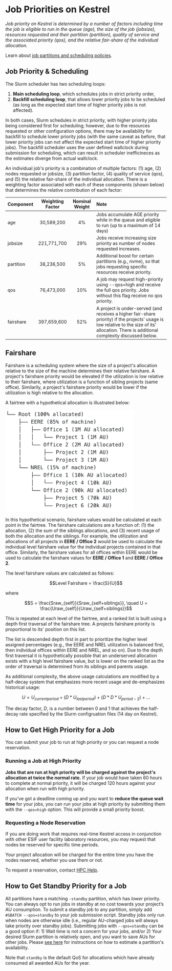 # Job Priorities on Kestrel
*Job priority on Kestrel is determined by a number of factors including time the job is eligible to run in the queue (age),
the size of the job (jobsize), resources requested and their partition (partition), quality of service and the 
associated priority (qos), and the relative fair-share of the individual allocation.*

Learn about [job partitions and scheduling policies](./index.md).

## Job Priority & Scheduling

The Slurm scheduler has two scheduling loops: 

1. **Main scheduling loop**, which schedules jobs in strict priority order, 
2. **Backfill scheduling loop**, that allows lower priority jobs to be scheduled (as long as the expected start time of higher priority jobs is not affected).  

In both cases, Slurm schedules in strict priority, with higher priority jobs being considered first for scheduling; however, due to the resources requested or other configuration options, there may be availability for backfill to schedule lower priority jobs (with the same caveat as before, that lower priority jobs can not affect the expected start time of higher priority jobs).  The backfill scheduler uses the user defined wallclock during submission for scheduling, which can result in scheduler inefficineces as the estimates diverge from actual wallclock.

An individual job's priority is a combination of multiple factors: (1) age, (2) nodes requested or jobsize, (3) partition
factor, (4) quality of service (qos), and (5) the relative fair-share of the individual allocation.  There is a weighting
factor associated with each of these components (shown below) that determines the relative contribution of each factor:

| Component | Weighting Factor | Nominal Weight| Note |
| :---| :---: | :---: | :--- | 
| age | 30,589,200 |4% | Jobs accumulate AGE priority while in the queue and eligible to run (up to a maximum of 14 days) |
| jobsize | 221,771,700 | 29%| Jobs receive increasing size priority as number of nodes requested increases.
| partition | 38,236,500 | 5% | Additional boost for certain partitions (e.g., nvme), so that jobs requesting specific resources receive priority.|
| qos | 76,473,000 | 10%| A job may request high-priority using --qos=high and receive the full qos priority.  Jobs without this flag receive no qos priority.
| fairshare| 397,659,600 | 52% |  A project is under-served (and receives a higher fair-share priority) if the projects' usage is low relative to the size of its' allocation.  There is additional complexity discussed below.|

## Fairshare

Fairshare is a scheduling system where the size of a project's allocation relative to the size of the machine determines their relative fairshare.  A project's fairshare priority would be elevated if the utilization is low relative to their fairshare, where utilization is a function of sibling projects (same office).  Similarily, a project's fairshare priority would be lower if the utilization is high relative to the allocation.  

A fairtree with a hypothetical allocation is illustrated below:

<img src="../../../../../assets/images/Slurm/Fairtree.png" width="400">

In this hypothetical scenario, fairshare values would be calculated at each point in the fairtree.  The fairshare calculations are a function of: (1) the allocation, (2) the sum of the siblings allocations, and (3) recent usage of both the allocation and the siblings.  For example, the utilization and allocations of all projects in **EERE / Office 2** would be used to calculate the individual level fairshare value for the individual projects contained in that office.  Similarly, the fairshare values for all offices within EERE would be used to calculate the fairshare values for **EERE / Office 1** and **EERE / Office 2**.

The level fairshare values are calculated as follows:

$$Level Fairshare = \frac{S}{U}$$

where 

$$S = \frac{Sraw_{self}}{Sraw_{self+siblings}}, \quad U = \frac{Uraw_{self}}{Uraw_{self+siblings}}$$

This is repeated at each level of the fairtree, and a ranked list is built using a depth first traversal of the fairshare tree.  A projects fairshare priority is proportional to its' position on this list.  

The list is descended depth first in part to prioritize the higher level assigned percentages (e.g.,  the EERE and NREL utilization is balanced first, then individual offices within EERE and NREL, and so on).  Due to the depth first traversal it is hypothetically possible that an underserved allocation exists with a high level fairshare value, but is lower on the ranked list as the order of traversal is determined from its siblings and parents usage.   

As additional complexity, the above usage calculations are modified by a half-decay system that emphasizes more recent usage and de-emphasizes historical usage:

$$ U = U_{currentperiod} + ( D * U_{lastperiod}) + (D * D * U_{period-2}) + ...$$

The decay factor, *D*, is a number between 0 and 1 that achieves the half-decay rate specified by the Slurm configruation files (14 day on Kestrel).


## How to Get High Priority for a Job
You can submit your job to run at high priority or you can request a node reservation.

### Running a Job at High Priority 
**Jobs that are run at high priority will be charged against the project's allocation at twice the normal rate.** If your job would have taken 60 hours to complete at normal priority, it will be charged 120 hours against your allocation when run with high priority.

If you've got a deadline coming up and you want to **reduce the queue wait time** for your jobs, you can run your jobs at high priority by submitting them with the ```--qos=high``` option. This will provide a small priority boost.

### Requesting a Node Reservation
If you are doing work that requires real-time Kestrel access in conjunction with other ESIF user facility laboratory resources, you may request that nodes be reserved for specific time periods.

Your project allocation will be charged for the entire time you have the nodes reserved, whether you use them or not.

To request a reservation, contact [HPC Help](mailto://hpc-help@nrel.gov).

## How to Get Standby Priority for a Job

All partitions have a matching `-standby` partition, which has *lower* priority. You can always opt to run jobs in standby at no cost towards your project’s AU consumption. To submit a standby job to any partition, simply add `#SBATCH --qos=standby` to your job submission script. Standby jobs only run when nodes are otherwise idle (i.e., regular AU-charged jobs will always take priority over standby jobs). Submitting jobs with `--qos=standby` can be a good option if: 
    1) Wait time is not a concern for your jobs, and/or
    2) Your desired Slurm partition is relatively open, and you want to save AUs for other jobs. Please [see here](../../../Slurm/monitor_and_control.md#sinfo) for instructions on how to estimate a partition's availability.

Note that `standby` is the default QoS for allocations which have already consumed all awarded AUs for the year.

